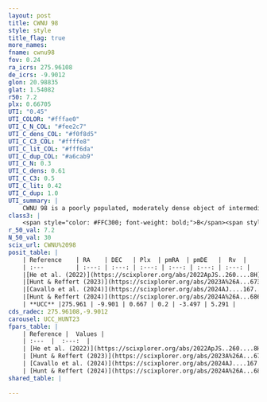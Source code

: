 ```yaml
---
layout: post
title: CWNU 98
style: style
title_flag: true
more_names: 
fname: cwnu98
fov: 0.24
ra_icrs: 275.96108
de_icrs: -9.9012
glon: 20.98835
glat: 1.54082
r50: 7.2
plx: 0.66705
UTI: "0.45"
UTI_COLOR: "#fffae0"
UTI_C_N_COL: "#fee2c7"
UTI_C_dens_COL: "#f0f8d5"
UTI_C_C3_COL: "#ffffe8"
UTI_C_lit_COL: "#fff6da"
UTI_C_dup_COL: "#a6cab9"
UTI_C_N: 0.3
UTI_C_dens: 0.61
UTI_C_C3: 0.5
UTI_C_lit: 0.42
UTI_C_dup: 1.0
UTI_summary: |
    CWNU 98 is a poorly populated, moderately dense object of intermediate C3 quality. It was recently reported in the literature.
class3: |
    <span style="color: #FFC300; font-weight: bold;">B</span><span style="color: #FFC300; font-weight: bold;">B</span>
r_50_val: 7.2
N_50_val: 30
scix_url: CWNU%2098
posit_table: |
    | Reference    | RA    | DEC   | Plx  | pmRA  | pmDE   |  Rv  |
    | :---         | :---: | :---: | :---: | :---: | :---: | :---: |
    |[He et al. (2022)](https://scixplorer.org/abs/2022ApJS..260....8H) | 275.977 | -9.878 | 0.68 | 0.25 | -3.48 | -- |
    |[Hunt & Reffert (2023)](https://scixplorer.org/abs/2023A%26A...673A.114H) | 275.963 | -9.888 | 0.666 | 0.191 | -3.502 | 5.284 |
    |[Cavallo et al. (2024)](https://scixplorer.org/abs/2024AJ....167...12C) | 275.947 | -9.893 | 0.665 | -- | -- | -- |
    |[Hunt & Reffert (2024)](https://scixplorer.org/abs/2024A%26A...686A..42H) | 275.963 | -9.888 | 0.666 | 0.191 | -3.502 | 5.284 |
    | **UCC** |275.961 | -9.901 | 0.667 | 0.2 | -3.497 | 5.291 | 
cds_radec: 275.96108,-9.9012
carousel: UCC_HUNT23
fpars_table: |
    | Reference |  Values |
    | :---  |  :---:  |
    | [He et al. (2022)](https://scixplorer.org/abs/2022ApJS..260....8H) | `AG=2.0, m-M=11.35, logAge=7.5, Z=0.04` |
    | [Hunt & Reffert (2023)](https://scixplorer.org/abs/2023A%26A...673A.114H) | `AV50=1.909, diffAV50=0.813, MOD50=10.775, logAge50=7.955` |
    | [Cavallo et al. (2024)](https://scixplorer.org/abs/2024AJ....167...12C) | `AV50=2.88, dMod50=10.51, logAge50=8.25, [Fe/H]50=-0.7` |
    | [Hunt & Reffert (2024)](https://scixplorer.org/abs/2024A%26A...686A..42H) | `MassJ=151.724` |
shared_table: |
    
---
```

